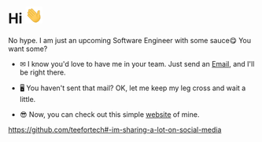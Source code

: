 # Hi  <img src="https://github.com/teefortech/teefortech.github.io/blob/main/wave.gif" width="35" /> 
No hype. I am just an upcoming Software Engineer with some sauce😋 You want some?
- ✉ I know you'd love to have me in your team. Just send an [Email](mailto:nwuzoranthonym@gmail.com), and I'll be right there.
* 🖥 You haven't sent that mail? OK, let me keep my leg cross and wait a little.
+ 😎 Now, you can check out this simple [website](https://teefortech.github.io/) of mine.
  
https://github.com/teefortech#-im-sharing-a-lot-on-social-media
<!--
**teefortech/teefortech** is a ✨ _special_ ✨ repository because its `README.md` (this file) appears on your GitHub profile.

Here are some ideas to get you started:

- 🔭 I’m currently working on ...
- 🌱 I’m currently learning ...
- 👯 I’m looking to collaborate on ...
- 🤔 I’m looking for help with ...
- 💬 Ask me about ...
- 📫 How to reach me: ...
- 😄 Pronouns: ...
- ⚡ Fun fact: ...
-->
